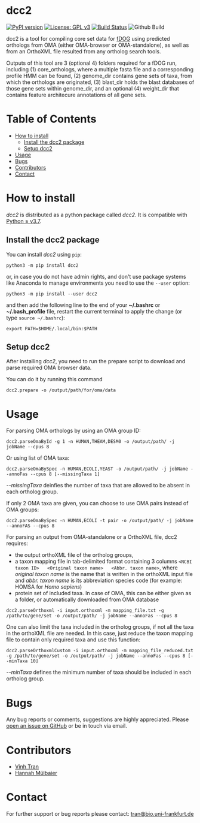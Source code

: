 # dcc2
[![PyPI version](https://badge.fury.io/py/dcc2.svg)](https://pypi.org/project/dcc2/)
[![License: GPL v3](https://img.shields.io/badge/License-GPLv3-blue.svg)](https://www.gnu.org/licenses/gpl-3.0)
[![Build Status](https://travis-ci.com/BIONF/dcc2.svg?branch=master)](https://travis-ci.com/BIONF/dcc2)
![Github Build](https://github.com/BIONF/dcc2/workflows/github%20build/badge.svg)

dcc2 is a tool for compiling core set data for [fDOG](httsp://github.com/BIONF/fDOG) using predicted orthologs from OMA (either OMA-browser or OMA-standalone), as well as from an OrthoXML file resulted from any ortholog search tools. 

Outputs of this tool are 3 (optional 4) folders required for a fDOG run, including (1) core_orthologs, where a multiple fasta file and a corresponding profile HMM can be found, (2) genome_dir contains gene sets of taxa, from which the orthologs are originated, (3) blast_dir holds the blast databases of those gene sets within genome_dir, and an optional (4) weight_dir that contains feature architecure annotations of all gene sets.

# Table of Contents
* [How to install](#how-to-install)
     * [Install the dcc2 package](#install-the-dcc2-package)
     * [Setup dcc2](#setup-dcc2)
* [Usage](#usage)
* [Bugs](#bugs)
* [Contributors](#contributors)
* [Contact](#contact)

# How to install

*dcc2* is distributed as a python package called *dcc2*. It is compatible with [Python ≥ v3.7](https://www.python.org/downloads/).

## Install the dcc2 package
You can install *dcc2* using `pip`:
```
python3 -m pip install dcc2
```

or, in case you do not have admin rights, and don't use package systems like Anaconda to manage environments you need to use the `--user` option:
```
python3 -m pip install --user dcc2
```

and then add the following line to the end of your **~/.bashrc** or **~/.bash_profile** file, restart the current terminal to apply the change (or type `source ~/.bashrc`):

```
export PATH=$HOME/.local/bin:$PATH
```

## Setup dcc2

After installing *dcc2*, you need to run the prepare script to download and parse required OMA browser data.

You can do it by running this command
```
dcc2.prepare -o /output/path/for/oma/data
```

# Usage

For parsing OMA orthologs by using an OMA group ID:
```
dcc2.parseOmaById -g 1 -n HUMAN,THEAM,DESM0 -o /output/path/ -j jobName --cpus 8
```

Or using list of OMA taxa:

```
dcc2.parseOmaBySpec -n HUMAN,ECOLI,YEAST -o /output/path/ -j jobName --annoFas --cpus 8 [--missingTaxa 1]
```

*--missingTaxa* deinfies the number of taxa that are allowed to be absent in each ortholog group.

If only 2 OMA taxa are given, you can choose to use OMA pairs instead of OMA groups:
```
dcc2.parseOmaBySpec -n HUMAN,ECOLI -t pair -o /output/path/ -j jobName --annoFAS --cpus 8
```

For parsing an output from OMA-standalone or a OrthoXML file, dcc2 requires:

- the output orthoXML file of the ortholog groups,
- a taxon mapping file in tab-delimited format containing 3 columns `<NCBI taxon ID>   <Original taxon name>   <Abbr. taxon name>`, where *original taxon name* is the name that is written in the orthoXML input file and *abbr. taxon name* is its abbreviation species code (for example: HOMSA for *Homo sapiens*)
- protein set of included taxa. In case of OMA, this can be either given as a folder, or automatically downloaded from OMA database

```
dcc2.parseOrthoxml -i input.orthoxml -m mapping_file.txt -g /path/to/gene/set -o /output/path/ -j jobName --annoFas --cpus 8
```
One can also limit the taxa included in the ortholog groups, if not all the taxa in the orthoXML file are needed. In this case, just reduce the taxon mapping file to contain only required taxa and use this function:

```
dcc2.parseOrthoxmlCustom -i input.orthoxml -m mapping_file_reduced.txt -g /path/to/gene/set -o /output/path/ -j jobName --annoFas --cpus 8 [--minTaxa 10]
```

*--minTaxa* defines the minimum number of taxa should be included in each ortholog group.

# Bugs
Any bug reports or comments, suggestions are highly appreciated. Please [open an issue on GitHub](https://github.com/BIONF/dcc2/issues/new) or be in touch via email.

# Contributors
- [Vinh Tran](https://github.com/trvinh)
- [Hannah Mülbaier](https://github.com/mueli94)

# Contact
For further support or bug reports please contact: tran@bio.uni-frankfurt.de
